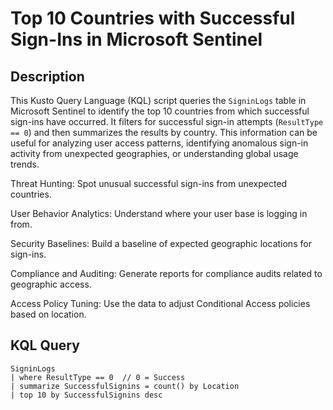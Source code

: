 # Top 10 Countries with Successful Sign-Ins in Microsoft Sentinel

## Description

This Kusto Query Language (KQL) script queries the `SigninLogs` table in Microsoft Sentinel to identify the top 10 countries from which successful sign-ins have occurred. It filters for successful sign-in attempts (`ResultType == 0`) and then summarizes the results by country. This information can be useful for analyzing user access patterns, identifying anomalous sign-in activity from unexpected geographies, or understanding global usage trends.

Threat Hunting: Spot unusual successful sign-ins from unexpected countries.

User Behavior Analytics: Understand where your user base is logging in from.

Security Baselines: Build a baseline of expected geographic locations for sign-ins.

Compliance and Auditing: Generate reports for compliance audits related to geographic access.

Access Policy Tuning: Use the data to adjust Conditional Access policies based on location.

## KQL Query

```kusto
SigninLogs
| where ResultType == 0  // 0 = Success
| summarize SuccessfulSignins = count() by Location
| top 10 by SuccessfulSignins desc


